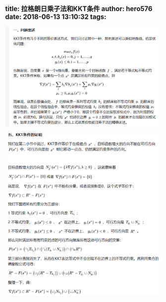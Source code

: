 title: 拉格朗日乘子法和KKT条件
author: hero576
date: 2018-06-13 13:10:32
tags:
---

![upload successful](\images\pasted-96.png)

![upload successful](\images\pasted-97.png)
